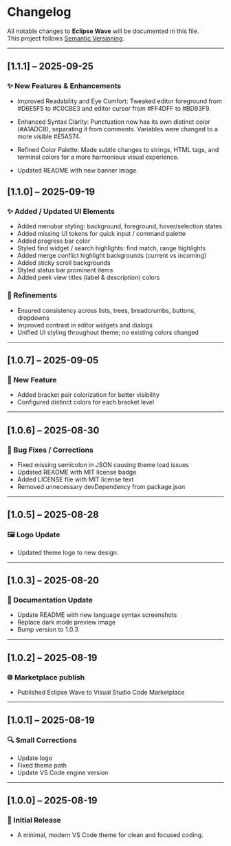 # Changelog

All notable changes to **Eclipse Wave** will be documented in this file.  
This project follows [Semantic Versioning](https://semver.org).

---

## [1.1.1] – 2025-09-25

### ✨ New Features & Enhancements

- Improved Readability and Eye Comfort: Tweaked editor foreground from #D6E5F5 to #C0CBE3 and editor cursor from #FF4DFF to #BD93F9.
- Enhanced Syntax Clarity: Punctuation now has its own distinct color (#A1ADC8), separating it from comments. Variables were changed to a more visible #E5A574.

- Refined Color Palette: Made subtle changes to strings, HTML tags, and terminal colors for a more harmonious visual experience.
- Updated README with new banner image.

## [1.1.0] – 2025-09-19

### ✨ Added / Updated UI Elements

- Added menubar styling: background, foreground, hover/selection states
- Added missing UI tokens for quick input / command palette
- Added progress bar color
- Styled find widget / search highlights: find match, range highlights
- Added merge conflict highlight backgrounds (current vs incoming)
- Added sticky scroll backgrounds
- Styled status bar prominent items
- Added peek view titles (label & description) colors

### 🔧 Refinements

- Ensured consistency across lists, trees, breadcrumbs, buttons, dropdowns
- Improved contrast in editor widgets and dialogs
- Unified UI styling throughout theme; no existing colors changed

---

## [1.0.7] – 2025-09-05

### 🧩 New Feature

- Added bracket pair colorization for better visibility
- Configured distinct colors for each bracket level

---

## [1.0.6] – 2025-08-30

### 🐛 Bug Fixes / Corrections

- Fixed missing semicolon in JSON causing theme load issues
- Updated README with MIT license badge
- Added LICENSE file with MIT license text
- Removed unnecessary devDependency from package.json

---

## [1.0.5] – 2025-08-28

### 🖼 Logo Update

- Updated theme logo to new design.

---

## [1.0.3] – 2025-08-20

### 📝 Documentation Update

- Update README with new language syntax screenshots
- Replace dark mode preview image
- Bump version to 1.0.3

---

## [1.0.2] – 2025-08-19

### 🌐 Marketplace publish

- Published Eclipse Wave to Visual Studio Code Marketplace

---

## [1.0.1] – 2025-08-19

### 🔍 Small Corrections

- Update logo
- Fixed theme path
- Update VS Code engine version

---

## [1.0.0] – 2025-08-19

### 🎉 Initial Release

- A minimal, modern VS Code theme for clean and focused coding.
